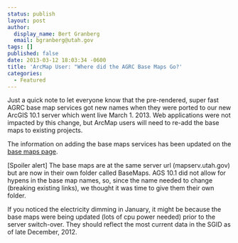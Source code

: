 ```yaml
---
status: publish
layout: post
author:
  display_name: Bert Granberg
  email: bgranberg@utah.gov
tags: []
published: false
date: 2013-03-12 18:03:34 -0600
title: 'ArcMap User: "Where did the AGRC Base Maps Go?'
categories:
  - Featured
---
```

<p>Just a quick note to let everyone know that the pre-rendered, super fast AGRC base map services got new names when they were ported to our new ArcGIS 10.1 server which went live March 1. 2013. Web applications were not impacted by this change, but ArcMap users will need to re-add the base maps to existing projects.</p>
<p>The information on adding the base maps services has been updated on the <a href="{{ "/data/sgid-base-map-services-arcmap/" | prepend: site.baseurl }}">base maps page</a>. </p>
<p>[Spoiler alert] The base maps are at the same server url (mapserv.utah.gov) but are now in their own folder called BaseMaps. AGS 10.1 did not allow for hypens in the base map names, so, since the name needed to change (breaking existing links), we thought it was time to give them their own folder. </p>
<p>If you noticed the electricity dimming in January, it might be because the base maps were being updated (lots of cpu power needed) prior to the server switch-over. They should reflect the most current data in the SGID as of late December, 2012.</p>
